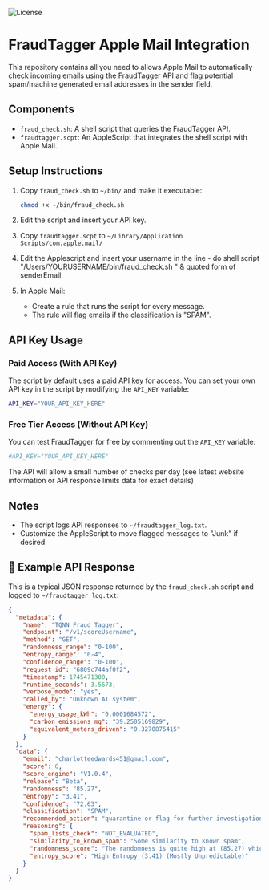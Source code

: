 ![License](https://img.shields.io/badge/license-MIT-green)

# FraudTagger Apple Mail Integration

This repository contains all you need to allows Apple Mail to automatically check incoming emails using the FraudTagger API and flag potential spam/machine generated email addresses in the sender field.

## Components

- `fraud_check.sh`: A shell script that queries the FraudTagger API.
- `fraudtagger.scpt`: An AppleScript that integrates the shell script with Apple Mail.

## Setup Instructions

1. Copy `fraud_check.sh` to `~/bin/` and make it executable:
   ```bash
   chmod +x ~/bin/fraud_check.sh
   ```

2. Edit the script and insert your API key.

3. Copy `fraudtagger.scpt` to `~/Library/Application Scripts/com.apple.mail/`

4. Edit the Applescript and insert your username in the line	- do shell script "/Users/YOURUSERNAME/bin/fraud_check.sh " & quoted form of senderEmail.
   
5. In Apple Mail:
   - Create a rule that runs the script for every message.
   - The rule will flag emails if the classification is "SPAM".
  
## API Key Usage

### Paid Access (With API Key)
The script by default uses a paid API key for access. You can set your own API key in the script by modifying the `API_KEY` variable:

```bash
API_KEY="YOUR_API_KEY_HERE"
```

### Free Tier Access (Without API Key)
You can test FraudTagger for free by commenting out the `API_KEY` variable:

```bash
#API_KEY="YOUR_API_KEY_HERE"
```
The API will allow a small number of checks per day (see latest website information or API response limits data for exact details)



## Notes

- The script logs API responses to `~/fraudtagger_log.txt`.
- Customize the AppleScript to move flagged messages to "Junk" if desired.



## 📄 Example API Response

This is a typical JSON response returned by the `fraud_check.sh` script and logged to `~/fraudtagger_log.txt`:

```json
{
  "metadata": {
    "name": "TQNN Fraud Tagger",
    "endpoint": "/v1/scoreUsername",
    "method": "GET",
    "randomness_range": "0-100",
    "entropy_range": "0-4",
    "confidence_range": "0-100",
    "request_id": "6809c744af0f2",
    "timestamp": 1745471300,
    "runtime_seconds": 3.5673,
    "verbose_mode": "yes",
    "called_by": "Unknown AI system",
    "energy": {
      "energy_usage_kWh": "0.0001684572",
      "carbon_emissions_mg": "39.2505169829",
      "equivalent_meters_driven": "0.3270876415"
    }
  },
  "data": {
    "email": "charlotteedwards451@gmail.com",
    "score": 6,
    "score_engine": "V1.0.4",
    "release": "Beta",
    "randomness": "85.27",
    "entropy": "3.41",
    "confidence": "72.63",
    "classification": "SPAM",
    "recommended_action": "quarantine or flag for further investigation",
    "reasoning": {
      "spam_lists_check": "NOT_EVALUATED",
      "similarity_to_known_spam": "Some similarity to known spam",
      "randomness_score": "The randomness is quite high at (85.27) which is unusual for real names and words",
      "entropy_score": "High Entropy (3.41) (Mostly Unpredictable)"
    }
  }
}
```
